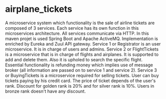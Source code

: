 # airplane_tickets

A microservice system which functionality is the sale of airline tickets 
are composed of 3 services. Each service has its own function
in this microservices architecture. All services communicate via HTTP.
In this maven projet is used Spring Boot and Apache ActiveMQ. 
Implementation is enriched by Eureka and Zuul API gateway.
Service 1 or Registrator is an user microservice. It is in charge of
users and admins. 
Service 2 or FlightTickets is a microservice that is in charge of
flights and airplanes. It is supported to add and delete them. Also
it is upholed to search the specific flight. Essential functionality
is refunding money which implies use of message broker (all information
are passed on to service 1 and service 2).
Service 3 or BuyingTickets is a microservice required for selling tickets.
User can buy tickets paying by his credit card. The price of ticket depends
of the user's rank. Discount for golden rank is 20% and for silver rank is 
10%. Users in bronze rank doesn't have any discount. 
